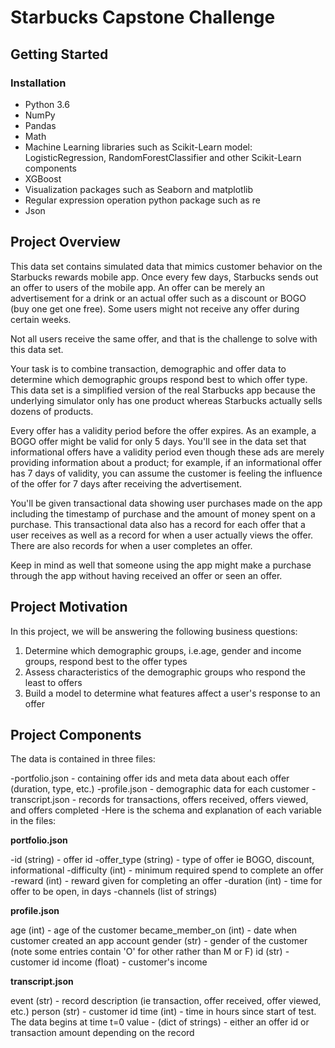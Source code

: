 # Starbucks Capstone Challenge
## Getting Started
### Installation

- Python 3.6
- NumPy
- Pandas
- Math
- Machine Learning libraries such as Scikit-Learn model: LogisticRegression, RandomForestClassifier  and other Scikit-Learn components
- XGBoost
- Visualization packages such as Seaborn and matplotlib
- Regular expression operation python package such as re
- Json

 ## Project Overview  
This data set contains simulated data that mimics customer behavior on the Starbucks rewards mobile app. Once every few days, Starbucks sends out an offer to users of the mobile app. An offer can be merely an advertisement for a drink or an actual offer such as a discount or BOGO (buy one get one free). Some users might not receive any offer during certain weeks.

Not all users receive the same offer, and that is the challenge to solve with this data set.

Your task is to combine transaction, demographic and offer data to determine which demographic groups respond best to which offer type. This data set is a simplified version of the real Starbucks app because the underlying simulator only has one product whereas Starbucks actually sells dozens of products.

Every offer has a validity period before the offer expires. As an example, a BOGO offer might be valid for only 5 days. You'll see in the data set that informational offers have a validity period even though these ads are merely providing information about a product; for example, if an informational offer has 7 days of validity, you can assume the customer is feeling the influence of the offer for 7 days after receiving the advertisement.

You'll be given transactional data showing user purchases made on the app including the timestamp of purchase and the amount of money spent on a purchase. This transactional data also has a record for each offer that a user receives as well as a record for when a user actually views the offer. There are also records for when a user completes an offer.

Keep in mind as well that someone using the app might make a purchase through the app without having received an offer or seen an offer.

## Project Motivation
In this project, we will be answering the following business questions:<br>
1) Determine which demographic groups, i.e.age, gender and income groups, respond best to the offer types<br>
2) Assess characteristics of the demographic groups who respond the least to offers<br>
3) Build a model to determine what features affect a user's response to an offer<br>

## Project Components
The data is contained in three files:

-portfolio.json - containing offer ids and meta data about each offer (duration, type, etc.)
-profile.json - demographic data for each customer
-transcript.json - records for transactions, offers received, offers viewed, and offers completed
-Here is the schema and explanation of each variable in the files:

**portfolio.json**

-id (string) - offer id
-offer_type (string) - type of offer ie BOGO, discount, informational
-difficulty (int) - minimum required spend to complete an offer
-reward (int) - reward given for completing an offer
-duration (int) - time for offer to be open, in days
-channels (list of strings)

**profile.json**

age (int) - age of the customer
became_member_on (int) - date when customer created an app account
gender (str) - gender of the customer (note some entries contain 'O' for other rather than M or F)
id (str) - customer id
income (float) - customer's income

**transcript.json**

event (str) - record description (ie transaction, offer received, offer viewed, etc.)
person (str) - customer id
time (int) - time in hours since start of test. The data begins at time t=0
value - (dict of strings) - either an offer id or transaction amount depending on the record
